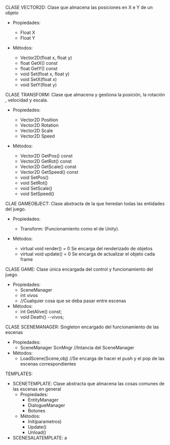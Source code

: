 CLASE VECTOR2D:
 Clase que almacena las posiciones en X e Y de un objeto
 
 - Propiedades:
    - Float X
    - Float Y
    
 - Métodos:
    - Vector2D(float x, float y)
    - float GetX() const
    - float GetY() const
    - void Set(float x, float y)
    - void SetX(float x)
    - void SetY(float y)

CLASE TRANSFORM:
 Clase que almacena y gestiona la posición, la rotación , velocidad y escala.

 - Propiedades:
	-  Vector2D Position
	-  Vector2D Rotation
	- Vector2D Scale
	- Vector2D Speed
	
 - Métodos:
	- Vector2D GetPos() const
	- Vector2D GetRot() const
	- Vector2D GetScale() const
	- Vector2D GetSpeed() const
	- void SetPos()
	- void SetRot()
	- void SetScale()
	- void SetSpeed()
		
CLAE GAMEOBJECT:
 Clase abstracta de la que heredan todas las entidades del juego.

 - Propiedades:
	- Transform: (Funcionamiento como el de Unity).
	
 - Métodos:
	- virtual void render() = 0  Se encarga del renderizado de objetos
	- virtual void update() = 0  Se encarga de actualizar el objeto cada frame

CLASE GAME:
 Clase única encargada del control y funcionamiento del juego.

 - Propiedades:
    - SceneManager
    - int vivos
    - //Cualquier cosa que se deba pasar entre escenas
 - Métodos:
    - int GetAlive() const;
    - void Death() --vivos;

CLASE SCENEMANAGER:
 Singleton encargado del funcionamiento de las escenas
 - Propiedades:
    - SceneManager ScnMngr //Intancia del SceneManager
 - Métodos:
    - LoadScene(Scene,obj) //Se encarga de hacer el push y el pop de las escenas correspondientes

TEMPLATES:
 - SCENETEMPLATE:
   Clase abstracta que almacena las cosas comunes de las escenas en general
    -  Propiedades:
        - EntityManager 
        - DialogueManager
        - Botones 
    -  Métodos:
        - Init(parametros)
        - Update()
        - Unload()
 - SCENESALATEMPLATE:
  a 


